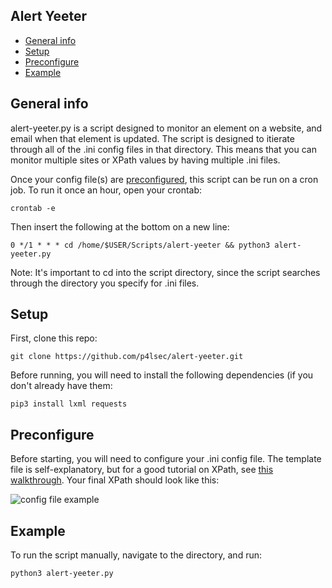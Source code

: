 ## Alert Yeeter
* [General info](#general-info)
* [Setup](#setup)
* [Preconfigure](#preconfigure)
* [Example](#example)


## General info
alert-yeeter.py is a script designed to monitor an element on a website, and email when that element is updated. The script is designed to itierate through all of the .ini config files in that directory.  This means that you can monitor multiple sites or XPath values by having multiple .ini files. 

Once your config file(s) are [preconfigured](#preconfigure), this script can be run on a cron job.  To run it once an hour, open your crontab:

```
crontab -e
```

Then insert the following at the bottom on a new line:

```
0 */1 * * * cd /home/$USER/Scripts/alert-yeeter && python3 alert-yeeter.py
```

Note: It's important to cd into the script directory, since the script searches through the directory you specify for .ini files.


## Setup

First, clone this repo:

```
git clone https://github.com/p4lsec/alert-yeeter.git
```

Before running, you will need to install the following dependencies (if you don't already have them:

```
pip3 install lxml requests
```

## Preconfigure
Before starting, you will need to configure your .ini config file.  The template file is self-explanatory, but for a good tutorial on XPath, see [this walkthrough](https://blog.scrapinghub.com/2016/10/27/an-introduction-to-xpath-with-examples).  Your final XPath should look like this:

![config file example](https://p4lsec.files.wordpress.com/2020/10/dar.ini_.jpg)

## Example

To run the script manually, navigate to the directory, and run:

```
python3 alert-yeeter.py
```
